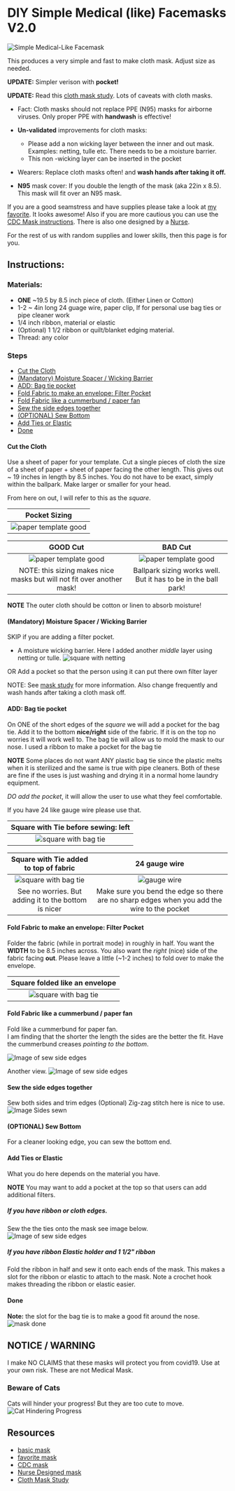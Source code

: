 # DIY Simple Medical (like) Facemasks V2.0
![Simple Medical-Like Facemask](./images/simple_mask_modeledsm.jpg)

This produces a very simple and fast to make cloth mask.  Adjust size as needed.

**UPDATE:** Simpler verison with **pocket!**

**UPDATE:** Read this [cloth mask study][mask_study].  Lots of caveats with cloth masks.  

* Fact: Cloth masks should not replace PPE (N95) masks for airborne viruses.  Only proper PPE with **handwash** is effective!

* **Un-validated** improvements for cloth masks:
   * Please add a non wicking layer between the inner and out mask. Examples: netting, tulle etc. There needs to be a moisture barrier.
   * This non -wicking layer can be inserted in the pocket
* Wearers: Replace cloth masks often! and **wash hands after taking it off.**

* **N95** mask cover: If you double the length of the mask (aka 22in x 8.5). This mask will fit over an N95 mask.

If you are a good seamstress and have supplies please take a look at [my favorite][favorite_DIY].  It looks awesome!  Also if you are more cautious you can use the [CDC Mask instructions][CDC_mask].  There is also one designed by a [Nurse][Nurse_mask].

For the rest of us with random supplies and lower skills, then this page is for you.

## Instructions:

### Materials:
* **ONE** ~19.5 by 8.5 inch piece of cloth. (Either Linen or Cotton)
* 1-2 ~ 4in long 24 guage wire, paper clip, If for personal use bag ties or pipe cleaner work
* 1/4 inch ribbon, material or elastic
* (Optional) 1 1/2 ribbon or quilt/blanket edging material.
* Thread: any color

### Steps
-   [Cut the Cloth](#cut-the-cloth)
-   [(Mandatory) Moisture Spacer / Wicking Barrier](#mandatory-moisture-spacer-wicking-barrier)
-   [ADD: Bag tie pocket](#add-bag-tie-pocket)
-   [Fold Fabric to make an envelope: Filter Pocket](#fold-fabric-to-make-an-envelope-filter-pocket)
-   [Fold Fabric like a cummerbund / paper fan](#fold-fabric-like-a-cummerbund-paper-fan)
-   [Sew the side edges together](#sew-the-side-edges-together)
-   [(OPTIONAL) Sew Bottom](#optional-sew-bottom)
-   [Add Ties or Elastic](#add-ties-or-elastic)
-   [Done](#done)

#### Cut the Cloth
Use a sheet of paper for your template.  Cut a single pieces of cloth the size of a sheet of paper + sheet of paper facing the other length.  This gives out ~ 19 inches in length by 8.5 inches.
You do not have to be exact, simply within the ballpark.  Make larger or smaller for your head.

From here on out, I will refer to this as the *square*.

| Pocket Sizing |
|:--:|
|![paper template good](./images/pocket_sizing.jpg)|

| GOOD Cut  | BAD Cut |
|:---:|:---:|
|![paper template good](./images/simple_mask_square.jpg)|![paper template good](./images/simple_mask_square_badcut.jpg)|
| NOTE: this sizing makes nice masks but will not fit over another mask!| Ballpark sizing works well.  But it has to be in the ball park!|

**NOTE** The outer cloth should be cotton or linen to absorb moisture!

#### (Mandatory) Moisture Spacer / Wicking Barrier

SKIP if you are adding a filter pocket.

* A moisture wicking barrier.  Here I added another *middle* layer using netting or tulle.
  ![square with netting](./images/squareWithNetting.jpg)  

OR Add a pocket so that the person using it can put there own filter layer

NOTE: See [mask study][mask_study] for more information.  Also change frequently and wash hands after taking a cloth mask off.

#### ADD: Bag tie pocket
On ONE of the short edges of the *square* we will add a pocket for the bag tie.  Add it to the bottom **nice/right** side of the fabric.  If it is on the top no worries it will work well to.
The bag tie will allow us to mold the mask to our nose.  I used a ribbon to make a pocket for the bag tie

**NOTE** Some places do not want ANY plastic bag tie since the plastic melts when it is sterilized and the same is true with pipe cleaners.  Both of these are fine if the uses is just washing and drying it in a normal home laundry equipment.

*DO add the pocket*, it will allow the user to use what they feel comfortable.

If you have 24 like gauge wire please use that.   

| Square with Tie before sewing: left  |
|:-----: |
|![square with bag tie](./images/pocket_folded.jpg) |

| Square with Tie added to top of fabric  | 24 gauge wire
|:-----: | :---:|
|![square with bag tie](./images/pocket_top.jpg) |![gauge wire](./images/guagewire.png)|
| See no worries.  But adding it to the bottom is nicer | Make sure you bend the edge so there are no sharp edges when you add the wire to the pocket|


#### Fold Fabric to make an envelope: Filter Pocket
Folder the fabric (while in portrait mode) in roughly in half.  You want the **WIDTH** to be 8.5 inches across.  You also want the *right* (nice) side of the fabric facing **out**.  Please leave a little (~1-2 inches) to fold over to make the envelope.


| Square folded like an envelope |
|:-----: |
|![square with bag tie](./images/pocket_folded.jpg) |

#### Fold Fabric like a cummerbund / paper fan
Fold like a cummerbund for paper fan.  
I am finding that the shorter the length the sides are the better the fit.
Have the cummerbund creases *pointing to the bottom*.  

![Image of sew side edges](./images/simple_mask_folds.jpg)

Another view.
![Image of sew side edges](./images/simple_mask_sidesfolded.jpg)

#### Sew the side edges together
Sew both sides and trim edges
(Optional) Zig-zag stitch here is nice to use.
![Image Sides sewn](./images/simple_mask_sidessewncut.jpg)


#### (OPTIONAL) Sew Bottom
For a cleaner looking edge, you can sew the bottom end.

#### Add Ties or Elastic
What you do here depends on the material you have.  

**NOTE** You may want to add a pocket at the top so that users can add additional filters.

##### If you have ribbon or cloth edges.
Sew the the ties onto the mask see image below.
![Image of sew side edges](./images/simple_mask_AddTies.jpg)


##### If you have ribbon Elastic holder and 1 1/2" ribbon
Fold the ribbon in half and sew it onto each ends of the mask.  This makes a slot for the ribbon or elastic to attach to the mask.
Note a crochet hook makes threading the ribbon or elastic easier.

#### Done
**Note:** the slot for the bag tie is to make a good fit around the nose.
![mask done](./images/simple_mask_finished.jpg)

## NOTICE / WARNING
I make NO CLAIMS that these masks will protect you from covid19. Use at your own risk.  These are not Medical Mask.  

### Beware of Cats
Cats will hinder your progress!  But they are too cute to move.
![Cat Hindering Progress](./images/cat_nothelping.jpg)

## Resources
[deaconess]:https://www.deaconess.com/How-to-make-a-Face-Mask
[favorite_DIY]:https://www.instructables.com/id/DIY-Cloth-Face-Mask/
[CDC_mask]:https://wwwnc.cdc.gov/eid/article/12/6/05-1468_article
[Nurse_mask]:https://www.instructables.com/id/AB-Mask-for-a-Nurse-by-a-Nurse/
[mask_study]:https://bmjopen.bmj.com/content/bmjopen/5/4/e006577.full.pdf

* [basic mask][deaconess]
* [favorite mask][favorite_DIY]
* [CDC mask][CDC_mask]
* [Nurse Designed mask][Nurse_mask]
* [Cloth Mask Study][mask_study]
